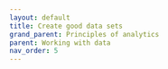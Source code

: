 ```yaml
---
layout: default
title: Create good data sets
grand_parent: Principles of analytics
parent: Working with data
nav_order: 5
---
```

